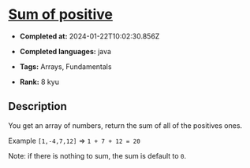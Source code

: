 # [Sum of positive](https://www.codewars.com/kata/5715eaedb436cf5606000381)

- **Completed at:** 2024-01-22T10:02:30.856Z

- **Completed languages:** java

- **Tags:** Arrays, Fundamentals

- **Rank:** 8 kyu

## Description

You get an array of numbers, return the sum of all of the positives ones.

Example `[1,-4,7,12]` => `1 + 7 + 12 = 20`

Note: if there is nothing to sum, the sum is default to `0`.
